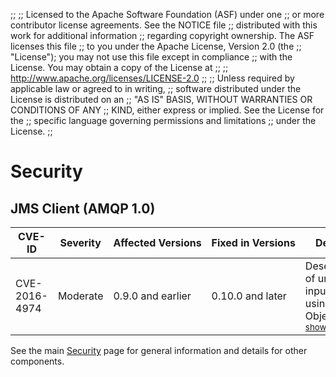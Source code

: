 ;;
;; Licensed to the Apache Software Foundation (ASF) under one
;; or more contributor license agreements.  See the NOTICE file
;; distributed with this work for additional information
;; regarding copyright ownership.  The ASF licenses this file
;; to you under the Apache License, Version 2.0 (the
;; "License"); you may not use this file except in compliance
;; with the License.  You may obtain a copy of the License at
;; 
;;   http://www.apache.org/licenses/LICENSE-2.0
;; 
;; Unless required by applicable law or agreed to in writing,
;; software distributed under the License is distributed on an
;; "AS IS" BASIS, WITHOUT WARRANTIES OR CONDITIONS OF ANY
;; KIND, either express or implied.  See the License for the
;; specific language governing permissions and limitations
;; under the License.
;;

# Security

<section markdown="1">

## JMS Client (AMQP 1.0)

<table>
  <thead>
    <tr>
      <th>CVE-ID</th><th>Severity</th><th>Affected&nbsp;Versions</th><th>Fixed&nbsp;in&nbsp;Versions</th><th>Description</th>
    </tr>
  </thead>
  <tbody>
    <tr>
      <td>CVE-2016-4974</td>
      <td>Moderate</td>
      <td>0.9.0 and earlier</td>
      <td>0.10.0 and later</a></td>
      <td>
        Deserialization of untrusted input while using JMS ObjectMessage. <a id="CVE-2016-4974_details_toggle" href="javascript:_toggleDiv({divId:'CVE-2016-4974_details', controlId:'CVE-2016-4974_details_toggle', showMore:'<small>show more</small>', showLess:'<small>show less</small>'});"><small>show more</small></a>
        <div style="display:none;" id="CVE-2016-4974_details">
            <p>Description: When applications call getObject() on a consumed JMS ObjectMessage they are
            subject to the behaviour of any object deserialization during the process
            of constructing the body to return. Unless the application has taken outside
            steps to limit the deserialization process, they can't protect against
            input that might try to make undesired use of classes available on the
            application classpath that might be vulnerable to exploitation.</p>

            <p> Mitigation: Users using ObjectMessage can upgrade to
            Qpid JMS client 0.10.0 or later, and use the new
            configuration options to whitelist trusted content permitted for
            deserialization. When so configured, attempts to deserialize input
            containing other content will be prevented. Alternatively, users of older
            client releases may utilise other means such as agent-based approaches to help
            govern content permitted for deserialization in their application.</p>

            <p> Credit: This issue was discovered by Matthias Kaiser of Code White (www.code-white.com)</p>

            <p>References: <a href="https://issues.apache.org/jira/browse/QPIDJMS-188">QPIDJMS-188</a></p>
        </div>
      </td>
    </tr>
  </tbody>
</table>

</section>

See the main [Security]({{site_url}}/security.html) page for general information and details for other components.
